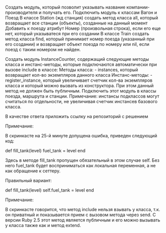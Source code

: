 Создать модуль, который позволит указывать название компании-производителя и получать его. Подключить модуль к классам Вагон и Поезд
В классе Station (жд станция) создать метод класса all, который возвращает все станции (объекты), созданные на данный момент
Добавить к поезду атрибут Номер (произвольная строка), если его еще нет, который указыватеся при его создании
В классе Train создать метод класса find, который принимает номер поезда (указанный при его создании) и возвращает объект поезда по номеру или nil, если поезд с таким номером не найден.

Создать модуль InstanceCounter, содержащий следующие методы класса и инстанс-методы, которые подключаются автоматически при вызове include в классе:
Методы класса:
       - instances, который возвращает кол-во экземпляров данного класса
Инстанс-методы:
       - register_instance, который увеличивает счетчик кол-ва экземпляров класса и который можно вызвать из конструктора. При этом данный метод не должен быть публичным.
Подключить этот модуль в классы поезда, маршрута и станции.
Примечание: инстансы подклассов могут считаться по отдельности, не увеличивая счетчик инстансев базового класса.


В качестве ответа приложить ссылку на репозиторий с решением

Примечание:

В скринкасте на 25-й минуте допущена ошибка, приведен следующий код:


def fill_tank(level)
  fuel_tank = level
end


Здесь в методе fill_tank пропущен обязательный в этом случае self. Без него fuel_tank будет восприниматься как локальная переменная, а не как обращение к сеттеру.

Правильный вариант:


def fill_tank(level)
  self.fuel_tank = level
end

 Примечание:

В скринкасте говорится, что метод include нельзя взывать у класса, т.к. он приватный и показывается прием с вызовом метода через send. С версии Ruby 2.5 этот метод является публичным и его можно вызывать у класса также как и метод extend.
